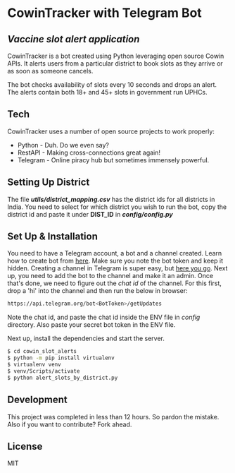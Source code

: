 # CowinTracker with Telegram Bot
## _Vaccine slot alert application_

CowinTracker is a bot created using Python leveraging open source Cowin APIs. It alerts users from a particular district to book slots as they arrive or as soon as someone cancels.

The bot checks availability of slots every 10 seconds and drops an alert. The alerts contain both 18+ and 45+ slots in government run UPHCs.


## Tech

CowinTracker uses a number of open source projects to work properly:
- Python - Duh. Do we even say?
- RestAPI - Making cross-connections great again!
- Telegram - Online piracy hub but sometimes immensely powerful.

## Setting Up District
The file **_utils/district_mapping.csv_** has the district ids for all districts in India. You need to select for which district you wish to run the bot, copy the district id and paste it under **DIST_ID** in **_config/config.py_**

## Set Up & Installation

You need to have a Telegram account, a bot and a channel created. 
Learn how to create bot from [here](https://core.telegram.org/bots#3-how-do-i-create-a-bot). Make sure you note the bot token and keep it hidden. Creating a channel in Telegram is super easy, but [here you go](https://olhardigital.com.br/en/2021/01/14/tira-duvidas/aprenda-a-criar-canais-no-telegram-pelo-celular/). Next up, you need to add the bot to the channel and make it an admin. Once that's done, we need to figure out the _chat id_ of the channel. For this first, drop a 'hi' into the channel and then run the below in browser:
```sh
https://api.telegram.org/bot<BotToken>/getUpdates
```

Note the chat id, and paste the chat id inside the ENV file in _config_ directory. Also paste your secret bot token in the ENV file.

Next up, install the dependencies and start the server.

```sh
$ cd cowin_slot_alerts
$ python -m pip install virtualenv 
$ virtualenv venv
$ venv/Scripts/activate
$ python alert_slots_by_district.py
```

## Development
This project was completed in less than 12 hours. So pardon the mistake. Also if you want to contribute? Fork ahead.


## License

MIT



